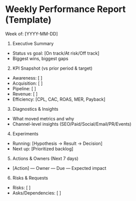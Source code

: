 # Weekly Performance Report (Template)

Week of: [YYYY-MM-DD]

1) Executive Summary
- Status vs goal: [On track/At risk/Off track]
- Biggest wins, biggest gaps

2) KPI Snapshot (vs prior period & target)
- Awareness: [ ]
- Acquisition: [ ]
- Pipeline: [ ]
- Revenue: [ ]
- Efficiency: [CPL, CAC, ROAS, MER, Payback]

3) Diagnostics & Insights
- What moved metrics and why
- Channel-level insights (SEO/Paid/Social/Email/PR/Events)

4) Experiments
- Running: [Hypothesis → Result → Decision]
- Next up: [Prioritized backlog]

5) Actions & Owners (Next 7 days)
- [Action] — Owner — Due — Expected impact

6) Risks & Requests
- Risks: [ ]
- Asks/Dependencies: [ ]